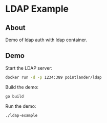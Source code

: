 # LDAP Example

## About
Demo of ldap auth with ldap container.

## Demo
Start the LDAP server:
```bash
docker run -d -p 1234:389 pointlander/ldap
```

Build the demo:
```bash
go build
```

Run the demo:
```bash
./ldap-example
```

